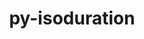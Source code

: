 ---
title: "py-isoduration"
layout: cache
categories: [package, develop]
meta: {"compilers": ["none"], "num_specs": 34, "num_specs_by_stack": {"data-vis-sdk": 9, "e4s": 12, "e4s-neoverse-v2": 13, "root": 34}, "oss": ["ubuntu20.04", "ubuntu22.04"], "platforms": ["linux"], "stacks": ["data-vis-sdk", "e4s", "e4s-neoverse-v2", "root"], "targets": ["neoverse_v2", "x86_64_v3"], "versions": ["20.11.0"]}
spec_details: [{"compiler": "none", "hash": "3ndbam7644kkzc3srv5cn565pqgv7gzz", "os": "ubuntu22.04", "platform": "linux", "size": "-", "stacks": ["e4s-neoverse-v2", "root"], "target": "neoverse_v2", "variants": ["build_system=python_pip"], "versions": ["20.11.0"]}, {"compiler": "none", "hash": "556i5elg4pmgglfrgxdbqo23x5way7b2", "os": "ubuntu22.04", "platform": "linux", "size": "-", "stacks": ["e4s-neoverse-v2", "root"], "target": "neoverse_v2", "variants": ["build_system=python_pip"], "versions": ["20.11.0"]}, {"compiler": "none", "hash": "5l3epcqawym5kklneobnkl7hxeqt2fat", "os": "ubuntu22.04", "platform": "linux", "size": "-", "stacks": ["e4s-neoverse-v2", "root"], "target": "neoverse_v2", "variants": ["build_system=python_pip"], "versions": ["20.11.0"]}, {"compiler": "none", "hash": "6greeysq3sekvqc5hgpc4tauke54y7ch", "os": "ubuntu22.04", "platform": "linux", "size": "-", "stacks": ["e4s", "root"], "target": "x86_64_v3", "variants": ["build_system=python_pip"], "versions": ["20.11.0"]}, {"compiler": "none", "hash": "6si4g2v3lv3o7fj2pckkjy5nz4bb2i6g", "os": "ubuntu22.04", "platform": "linux", "size": "-", "stacks": ["e4s", "root"], "target": "x86_64_v3", "variants": ["build_system=python_pip"], "versions": ["20.11.0"]}, {"compiler": "none", "hash": "a2uxxsawilj67d6j4yks3dh4thw6ns4s", "os": "ubuntu22.04", "platform": "linux", "size": "-", "stacks": ["e4s", "root"], "target": "x86_64_v3", "variants": ["build_system=python_pip"], "versions": ["20.11.0"]}, {"compiler": "none", "hash": "b4e7gjwio45d2lslp2tcvsfcfdj7h4op", "os": "ubuntu20.04", "platform": "linux", "size": "-", "stacks": ["data-vis-sdk", "root"], "target": "x86_64_v3", "variants": ["build_system=python_pip"], "versions": ["20.11.0"]}, {"compiler": "none", "hash": "b5kwsmdqfyflujtn76iy4majoozb5odm", "os": "ubuntu22.04", "platform": "linux", "size": "-", "stacks": ["e4s", "root"], "target": "x86_64_v3", "variants": ["build_system=python_pip"], "versions": ["20.11.0"]}, {"compiler": "none", "hash": "bps5vpcoosdyscxd7wsltj6p6ribudsm", "os": "ubuntu22.04", "platform": "linux", "size": "-", "stacks": ["e4s-neoverse-v2", "root"], "target": "neoverse_v2", "variants": ["build_system=python_pip"], "versions": ["20.11.0"]}, {"compiler": "none", "hash": "bs423y2dq7kz3sj7xabce5xbldwitlan", "os": "ubuntu22.04", "platform": "linux", "size": "-", "stacks": ["e4s-neoverse-v2", "root"], "target": "neoverse_v2", "variants": ["build_system=python_pip"], "versions": ["20.11.0"]}, {"compiler": "none", "hash": "c6bmrehyps4sann76jal5ai4a6ibutws", "os": "ubuntu20.04", "platform": "linux", "size": "-", "stacks": ["data-vis-sdk", "root"], "target": "x86_64_v3", "variants": ["build_system=python_pip"], "versions": ["20.11.0"]}, {"compiler": "none", "hash": "cguyyndh2ybowckcbyf7owyiu4yznrbi", "os": "ubuntu22.04", "platform": "linux", "size": "-", "stacks": ["e4s", "root"], "target": "x86_64_v3", "variants": ["build_system=python_pip"], "versions": ["20.11.0"]}, {"compiler": "none", "hash": "ebnfv7tlijyteedusr4yqfd5uq74vbbr", "os": "ubuntu22.04", "platform": "linux", "size": "-", "stacks": ["e4s", "root"], "target": "x86_64_v3", "variants": ["build_system=python_pip"], "versions": ["20.11.0"]}, {"compiler": "none", "hash": "ezhb6zrupcm4eilu5cnhpv2we2zpfhy2", "os": "ubuntu20.04", "platform": "linux", "size": "-", "stacks": ["data-vis-sdk", "root"], "target": "x86_64_v3", "variants": ["build_system=python_pip"], "versions": ["20.11.0"]}, {"compiler": "none", "hash": "fnv4255rzugn2lfdcn7wwwhtljlfm3u4", "os": "ubuntu20.04", "platform": "linux", "size": "-", "stacks": ["data-vis-sdk", "root"], "target": "x86_64_v3", "variants": ["build_system=python_pip"], "versions": ["20.11.0"]}, {"compiler": "none", "hash": "hfrbrn3zxvduq3huuod3nilzmskjuoby", "os": "ubuntu20.04", "platform": "linux", "size": "-", "stacks": ["data-vis-sdk", "root"], "target": "x86_64_v3", "variants": ["build_system=python_pip"], "versions": ["20.11.0"]}, {"compiler": "none", "hash": "hk24hostmvpgg5bik7cxfx7cczhcuz64", "os": "ubuntu22.04", "platform": "linux", "size": "-", "stacks": ["e4s-neoverse-v2", "root"], "target": "neoverse_v2", "variants": ["build_system=python_pip"], "versions": ["20.11.0"]}, {"compiler": "none", "hash": "hn2l2hfivjyj6twli7r3iptc64ml5zoc", "os": "ubuntu22.04", "platform": "linux", "size": "-", "stacks": ["e4s-neoverse-v2", "root"], "target": "neoverse_v2", "variants": ["build_system=python_pip"], "versions": ["20.11.0"]}, {"compiler": "none", "hash": "hudk3t4fj7rvwkbf4nvwvdcamdm5y2wd", "os": "ubuntu22.04", "platform": "linux", "size": "-", "stacks": ["e4s", "root"], "target": "x86_64_v3", "variants": ["build_system=python_pip"], "versions": ["20.11.0"]}, {"compiler": "none", "hash": "iskpldslwqm7yzuxrlx2ypgz4hc6ygop", "os": "ubuntu22.04", "platform": "linux", "size": "-", "stacks": ["e4s-neoverse-v2", "root"], "target": "neoverse_v2", "variants": ["build_system=python_pip"], "versions": ["20.11.0"]}, {"compiler": "none", "hash": "izlerkdpsrxsr66yekfs77axs72q4k63", "os": "ubuntu20.04", "platform": "linux", "size": "-", "stacks": ["data-vis-sdk", "root"], "target": "x86_64_v3", "variants": ["build_system=python_pip"], "versions": ["20.11.0"]}, {"compiler": "none", "hash": "j5awuhhlqh32oo3p666uuh2giibxinhd", "os": "ubuntu20.04", "platform": "linux", "size": "-", "stacks": ["data-vis-sdk", "root"], "target": "x86_64_v3", "variants": ["build_system=python_pip"], "versions": ["20.11.0"]}, {"compiler": "none", "hash": "kzz6wgyxeapusovqve5xucar7losjxul", "os": "ubuntu22.04", "platform": "linux", "size": "-", "stacks": ["e4s", "root"], "target": "x86_64_v3", "variants": ["build_system=python_pip"], "versions": ["20.11.0"]}, {"compiler": "none", "hash": "lfx3gkldyfqpr3z6s5cte543x5wljzfc", "os": "ubuntu22.04", "platform": "linux", "size": "-", "stacks": ["e4s", "root"], "target": "x86_64_v3", "variants": ["build_system=python_pip"], "versions": ["20.11.0"]}, {"compiler": "none", "hash": "o3mjiyywk5iqv4hbd74sgsjxtjnr2v4d", "os": "ubuntu22.04", "platform": "linux", "size": "-", "stacks": ["e4s-neoverse-v2", "root"], "target": "neoverse_v2", "variants": ["build_system=python_pip"], "versions": ["20.11.0"]}, {"compiler": "none", "hash": "qc7whk6jojonusoe2sehro7e47spmrsx", "os": "ubuntu22.04", "platform": "linux", "size": "-", "stacks": ["e4s-neoverse-v2", "root"], "target": "neoverse_v2", "variants": ["build_system=python_pip"], "versions": ["20.11.0"]}, {"compiler": "none", "hash": "uh4mcppxe5mqoabwlflzgxn6eqo75i3u", "os": "ubuntu22.04", "platform": "linux", "size": "-", "stacks": ["e4s-neoverse-v2", "root"], "target": "neoverse_v2", "variants": ["build_system=python_pip"], "versions": ["20.11.0"]}, {"compiler": "none", "hash": "vk3acslbri3ad5u5ouwn7rfi3kedzfrx", "os": "ubuntu22.04", "platform": "linux", "size": "-", "stacks": ["e4s", "root"], "target": "x86_64_v3", "variants": ["build_system=python_pip"], "versions": ["20.11.0"]}, {"compiler": "none", "hash": "wsefx2emvb32x5p6f4aorkqmv5plmjxi", "os": "ubuntu22.04", "platform": "linux", "size": "-", "stacks": ["e4s-neoverse-v2", "root"], "target": "neoverse_v2", "variants": ["build_system=python_pip"], "versions": ["20.11.0"]}, {"compiler": "none", "hash": "ximsllmchrcft6c64c7jo4hb726u3uyc", "os": "ubuntu22.04", "platform": "linux", "size": "-", "stacks": ["e4s", "root"], "target": "x86_64_v3", "variants": ["build_system=python_pip"], "versions": ["20.11.0"]}, {"compiler": "none", "hash": "y2sxa4hl3iwkqznpv353jsglza5iav32", "os": "ubuntu22.04", "platform": "linux", "size": "-", "stacks": ["e4s", "root"], "target": "x86_64_v3", "variants": ["build_system=python_pip"], "versions": ["20.11.0"]}, {"compiler": "none", "hash": "yailah5l4cnxq4w7uusalhixbdwsmair", "os": "ubuntu22.04", "platform": "linux", "size": "-", "stacks": ["e4s-neoverse-v2", "root"], "target": "neoverse_v2", "variants": ["build_system=python_pip"], "versions": ["20.11.0"]}, {"compiler": "none", "hash": "yg4mwzx3ksn4swnjgbq2nhtlhmyzd3qs", "os": "ubuntu20.04", "platform": "linux", "size": "-", "stacks": ["data-vis-sdk", "root"], "target": "x86_64_v3", "variants": ["build_system=python_pip"], "versions": ["20.11.0"]}, {"compiler": "none", "hash": "yuu2i43ufykhk4l7eh3rtp3syavrdzwa", "os": "ubuntu20.04", "platform": "linux", "size": "-", "stacks": ["data-vis-sdk", "root"], "target": "x86_64_v3", "variants": ["build_system=python_pip"], "versions": ["20.11.0"]}]
---